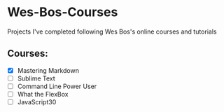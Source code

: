 
# Wes-Bos-Courses
Projects I've completed following Wes Bos's online courses and tutorials

## Courses:
- [x] Mastering Markdown
- [ ] Sublime Text 
- [ ] Command Line Power User
- [ ] What the FlexBox
- [ ] JavaScript30